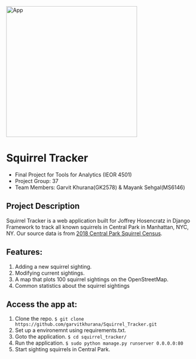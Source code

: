 <img align="middle" width="350" alt="App" src="https://user-images.githubusercontent.com/34378649/114943168-91a4dc80-9e13-11eb-8436-16096f8f5ac9.png">

# Squirrel Tracker
* Final Project for Tools for Analytics (IEOR 4501)
* Project Group: 37
* Team Members: Garvit Khurana(GK2578) & Mayank Sehgal(MS6146)

## Project Description
Squirrel Tracker is a web application built for Joffrey Hosencratz in Django Framework to track all known squirrels in Central Park in Manhattan, NYC, NY.
Our source data is from [2018 Central Park Squirrel Census](https://data.cityofnewyork.us/api/views/vfnx-vebw/rows.csv).

## Features:
1. Adding a new squirrel sighting.
2. Modifying current sightings.
3. A map that plots 100 squirrel sightings on the OpenStreetMap.
4. Common statistics about the squirrel sightings

## Access the app at:
1. Clone the repo. `$ git clone https://github.com/garvitkhurana/Squirrel_Tracker.git`
2. Set up a environemnt using requirements.txt.
3. Goto the application. `$ cd squirrel_tracker/`
4. Run the application. `$ sudo python manage.py runserver 0.0.0.0:80`
5. Start sighting squirrels in Central Park.
